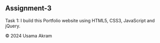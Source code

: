 ## Assignment-3
Task 1:
I build this Portfolio website using HTML5, CSS3, JavaScript and jQuery.

© 2024 Usama Akram
